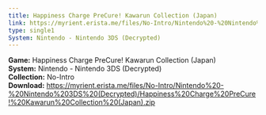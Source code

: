 ```yaml
---
title: Happiness Charge PreCure! Kawarun Collection (Japan)
link: https://myrient.erista.me/files/No-Intro/Nintendo%20-%20Nintendo%203DS%20(Decrypted)/Happiness%20Charge%20PreCure!%20Kawarun%20Collection%20(Japan).zip
type: single1
System: Nintendo - Nintendo 3DS (Decrypted)
---
```

<b>Game:</b> Happiness Charge PreCure! Kawarun Collection (Japan)<br>
<b>System:</b> Nintendo - Nintendo 3DS (Decrypted)<br>
<b>Collection:</b> No-Intro<br>
<b>Download:</b> https://myrient.erista.me/files/No-Intro/Nintendo%20-%20Nintendo%203DS%20(Decrypted)/Happiness%20Charge%20PreCure!%20Kawarun%20Collection%20(Japan).zip